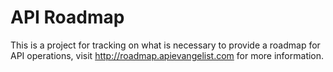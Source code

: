 API Roadmap
==============

This is a project for tracking on what is necessary to provide a roadmap for API operations, visit http://roadmap.apievangelist.com for more information.
